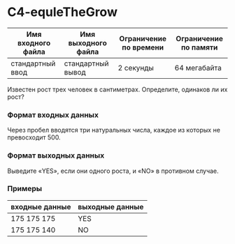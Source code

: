 # C4-equleTheGrow

|Имя входного файла|Имя выходного файла|Ограничение по времени|Ограничение по памяти|
|-|-|-|-|
|стандартный ввод|стандартный вывод|2 секунды|64 мегабайта|

Известен рост трех человек в сантиметрах. Определите, одинаков ли их рост?
### Формат входных данных
Через пробел вводятся три натуральных числа, каждое из которых не превосходит 500.
### Формат выходных данных
Выведите «YES», если они одного роста, и «NO» в противном случае.
### Примеры
|входные данные|выходные данные|
|-|-|
|175 175 175|YES|
|175 175 140|NO|
